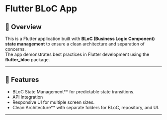 # Flutter BLoC App 

## 📌 Overview
This is a Flutter application built with **BLoC (Business Logic Component) state management** to ensure a clean architecture and separation of concerns.  
The app demonstrates best practices in Flutter development using the **flutter_bloc** package.

---

## 🚀 Features
- BLoC State Management** for predictable state transitions.
- API Integration
- Responsive UI for multiple screen sizes.
- Clean Architecture** with separate folders for BLoC, repository, and UI.

---

